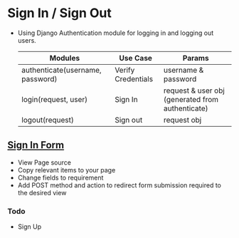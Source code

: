# Sign In / Sign Out

- Using Django Authentication module for logging in and logging out users.

  | Modules                          | Use Case           | Params                                           |
  | -------------------------------- | ------------------ | ------------------------------------------------ |
  | authenticate(username, password) | Verify Credentials | username & password                              |
  | login(request, user)             | Sign In            | request & user obj (generated from authenticate) |
  | logout(request)                  | Sign out           | request obj                                      |

## [Sign In Form](https://getbootstrap.com/docs/4.0/examples/sign-in/)

- View Page source
- Copy relevant items to your page
- Change fields to requirement
- Add POST method and action to redirect form submission required to the desired view

### Todo

- Sign Up
